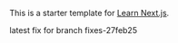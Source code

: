 This is a starter template for [Learn Next.js](https://nextjs.org/learn).

latest fix for branch fixes-27feb25

